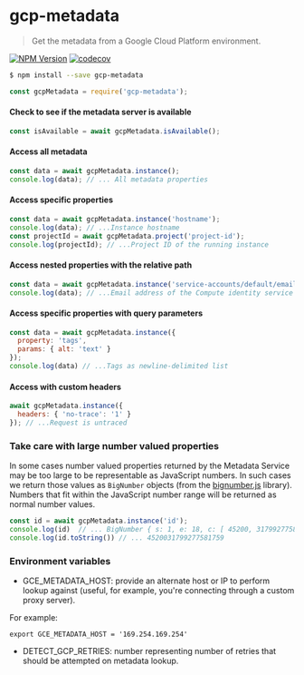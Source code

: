 # gcp-metadata
> Get the metadata from a Google Cloud Platform environment.

[![NPM Version][npm-image]][npm-url]
[![codecov][codecov-image]][codecov-url]

```sh
$ npm install --save gcp-metadata
```
```js
const gcpMetadata = require('gcp-metadata');
```

#### Check to see if the metadata server is available
```js
const isAvailable = await gcpMetadata.isAvailable();
```

#### Access all metadata
```js
const data = await gcpMetadata.instance();
console.log(data); // ... All metadata properties
```

#### Access specific properties
```js
const data = await gcpMetadata.instance('hostname');
console.log(data); // ...Instance hostname
const projectId = await gcpMetadata.project('project-id');
console.log(projectId); // ...Project ID of the running instance
```

#### Access nested properties with the relative path
```js
const data = await gcpMetadata.instance('service-accounts/default/email');
console.log(data); // ...Email address of the Compute identity service account
```

#### Access specific properties with query parameters
```js
const data = await gcpMetadata.instance({
  property: 'tags',
  params: { alt: 'text' }
});
console.log(data) // ...Tags as newline-delimited list
```

#### Access with custom headers
```js
await gcpMetadata.instance({
  headers: { 'no-trace': '1' }
}); // ...Request is untraced
```

### Take care with large number valued properties

In some cases number valued properties returned by the Metadata Service may be
too large to be representable as JavaScript numbers. In such cases we return
those values as `BigNumber` objects (from the [bignumber.js][] library). Numbers
that fit within the JavaScript number range will be returned as normal number
values.

```js
const id = await gcpMetadata.instance('id');
console.log(id)  // ... BigNumber { s: 1, e: 18, c: [ 45200, 31799277581759 ] }
console.log(id.toString()) // ... 4520031799277581759
```

[bignumber.js]: https://github.com/MikeMcl/bignumber.js
[codecov-image]: https://codecov.io/gh/googleapis/gcp-metadata/branch/master/graph/badge.svg
[codecov-url]: https://codecov.io/gh/googleapis/gcp-metadata
[npm-image]: https://img.shields.io/npm/v/gcp-metadata.svg
[npm-url]: https://www.npmjs.com/package/gcp-metadata

### Environment variables

* GCE_METADATA_HOST: provide an alternate host or IP to perform lookup against (useful, for example, you're connecting through a custom proxy server).

For example:
```
export GCE_METADATA_HOST = '169.254.169.254'
```

* DETECT_GCP_RETRIES: number representing number of retries that should be attempted on metadata lookup.